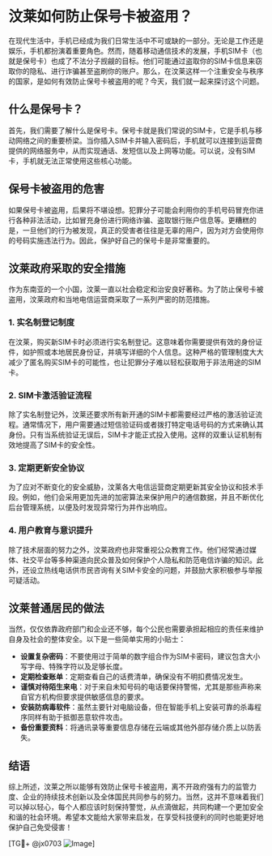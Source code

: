 # 汶莱如何防止保号卡被盗用？

在现代生活中，手机已经成为我们日常生活中不可或缺的一部分。无论是工作还是娱乐，手机都扮演着重要角色。然而，随着移动通信技术的发展，手机SIM卡（也就是保号卡）也成了不法分子觊觎的目标。他们可能通过盗取你的SIM卡信息来窃取你的隐私、进行诈骗甚至盗刷你的账户。那么，在汶莱这样一个注重安全与秩序的国家，是如何有效防止保号卡被盗用的呢？今天，我们就一起来探讨这个问题。

## 什么是保号卡？

首先，我们需要了解什么是保号卡。保号卡就是我们常说的SIM卡，它是手机与移动网络之间的重要桥梁。当你插入SIM卡并输入密码后，手机就可以连接到运营商提供的网络服务中，从而实现通话、发短信以及上网等功能。可以说，没有SIM卡，手机就无法正常使用这些核心功能。

## 保号卡被盗用的危害

如果保号卡被盗用，后果将不堪设想。犯罪分子可能会利用你的手机号码冒充你进行各种非法活动，比如冒充身份进行网络诈骗、盗取银行账户信息等。更糟糕的是，一旦他们的行为被发现，真正的受害者往往是无辜的用户，因为对方会使用你的号码实施违法行为。因此，保护好自己的保号卡是非常重要的。

## 汶莱政府采取的安全措施

作为东南亚的一个小国，汶莱一直以社会稳定和治安良好著称。为了防止保号卡被盗用，汶莱政府和当地电信运营商采取了一系列严密的防范措施。

### 1. 实名制登记制度

在汶莱，购买新SIM卡时必须进行实名制登记。这意味着你需要提供有效的身份证件，如护照或本地居民身份证，并填写详细的个人信息。这种严格的管理制度大大减少了匿名购买SIM卡的可能性，也让犯罪分子难以轻松获取用于非法用途的SIM卡。

### 2. SIM卡激活验证流程

除了实名制登记外，汶莱还要求所有新开通的SIM卡都需要经过严格的激活验证流程。通常情况下，用户需要通过短信验证码或者拨打特定电话号码的方式来确认其身份。只有当系统验证无误后，SIM卡才能正式投入使用。这样的双重认证机制有效地提高了SIM卡的安全性。

### 3. 定期更新安全协议

为了应对不断变化的安全威胁，汶莱各大电信运营商定期更新其安全协议和技术手段。例如，他们会采用更加先进的加密算法来保护用户的通信数据，并且不断优化后台管理系统，以便及时发现异常行为并作出响应。

### 4. 用户教育与意识提升

除了技术层面的努力之外，汶莱政府也非常重视公众教育工作。他们经常通过媒体、社交平台等多种渠道向民众普及如何保护个人隐私和防范电信诈骗的知识。此外，还设立热线电话供市民咨询有关SIM卡安全的问题，并鼓励大家积极参与举报可疑活动。

## 汶莱普通居民的做法

当然，仅仅依靠政府部门和企业还不够，每个公民也需要承担起相应的责任来维护自身及社会的整体安全。以下是一些简单实用的小贴士：

- **设置复杂密码**：不要使用过于简单的数字组合作为SIM卡密码，建议包含大小写字母、特殊字符以及足够长度。
- **定期检查账单**：定期查看自己的话费清单，确保没有不明扣费情况发生。
- **谨慎对待陌生来电**：对于来自未知号码的电话要保持警惕，尤其是那些声称来自官方机构但要求提供敏感信息的要求。
- **安装防病毒软件**：虽然主要针对电脑设备，但在智能手机上安装可靠的杀毒程序同样有助于抵御恶意软件攻击。
- **备份重要资料**：将通讯录等重要信息存储在云端或其他外部存储介质上以防丢失。

## 结语

综上所述，汶莱之所以能够有效防止保号卡被盗用，离不开政府强有力的监管力度、企业的持续技术创新以及全体国民共同参与的努力。当然，这并不意味着我们可以掉以轻心，每个人都应该时刻保持警觉，从点滴做起，共同构建一个更加安全和谐的社会环境。希望本文能给大家带来启发，在享受科技便利的同时也能更好地保护自己免受侵害！

[TG💪+ @jx0703 ![Image](https://github.com/user-attachments/assets/dbca1d08-cadb-493c-b0ec-ad6f7a83f270)]